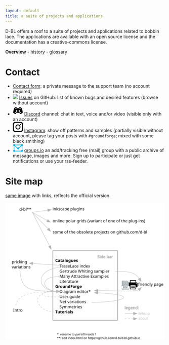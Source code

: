 ```yaml
---
layout: default
title: a suite of projects and applications
---
```


D-BL offers a roof to a suite of projects and applications related to bobbin lace.
The applications are available with an open source license and the documentation has a creative-commons license. 

**[Overview](https://github.com/d-bl)** - [history](https://d-bl.github.io/history) - [glossary](https://d-bl.github.io/glossary)


Contact
=======

* [Contact form](https://groundforge.wordpress.com/): a private message to the support team (no account required)
* <img src="https://github.githubassets.com/images/modules/logos_page/GitHub-Mark.png" width="32px"/></img>  [Issues](https://github.com/d-bl/GroundForge/issues) on GitHub: list of known bugs and desired features (browse without account)
* <img src="images/discord.png" width="32px"></img>  [Discord](https://discord.com/channels/1074087445169184940) channel: chat in text, voice and/or video (visible only with an account)
* ![](images/instagram-logo-free-png.png)  [Instagram](https://www.instagram.com/explore/tags/groundforge/): show off patterns and samples (partially visible without account, please tag your posts with `#groundforge`; mixed with some black smithing)
* <img src="images/groups-io.png" width="32px"></img>  [groups.io](https://groups.io/g/GroundForge/topics) an add/tracking free (mail) group
  with a public archive of message, images and more. Sign up to participate or just get notifications or use your rss-feeder.

Site map
========
[same image](images/site-map.svg) with links, reflects the official version.

![](images/site-map.svg)
